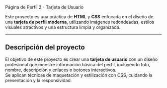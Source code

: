 Página de Perfil 2 - Tarjeta de Usuario

Este proyecto es una práctica de **HTML** y **CSS** enfocada en el diseño de una **tarjeta de perfil moderna**, utilizando imágenes redondeadas, estilos visuales atractivos y una estructura limpia y organizada.

---

## Descripción del proyecto

El objetivo de este proyecto es crear una **tarjeta de usuario** con un diseño profesional que muestre información básica del perfil, incluyendo foto, nombre, descripción y enlaces o botones interactivos.  
Se aplican técnicas de maquetación y estilización con CSS, cuidando la presentación y la responsividad.
